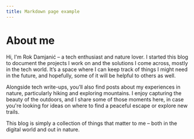 ```yaml
---
title: Markdown page example
---
```


# About me

Hi, I'm Rok Damjanić – a tech enthusiast and nature lover. I started this blog to document the projects I work on and the solutions I come across, mostly in the tech world. It’s a space where I can keep track of things I might need in the future, and hopefully, some of it will be helpful to others as well.

Alongside tech write-ups, you’ll also find posts about my experiences in nature, particularly hiking and exploring mountains. I enjoy capturing the beauty of the outdoors, and I share some of those moments here, in case you're looking for ideas on where to find a peaceful escape or explore new trails.

This blog is simply a collection of things that matter to me – both in the digital world and out in nature.
